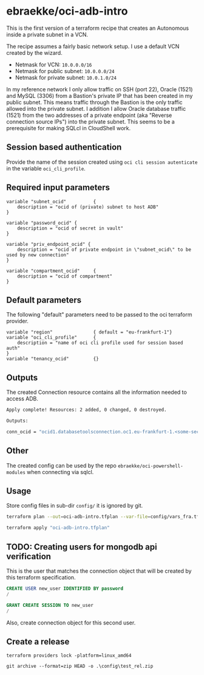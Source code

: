 # ebraekke/oci-adb-intro


This is the first version of a terraform recipe that creates an Autonomous inside a private subnet in a VCN. 


The recipe assumes a fairly basic network setup. 
I use a default VCN created by the wizard. 
* Netmask for VCN: `10.0.0.0/16`
* Netmask for public subnet: `10.0.0.0/24`
* Netmask for private subnet: `10.0.1.0/24`

In my reference network I only allow traffic on SSH (port 22), Oracle (1521) and MySQL (3306) from a Bastion's private IP that 
has been created in my public subnet. This means traffic through the Bastion is the only traffic allowed into the private subnet. 
I addition I allow Oracle database traffic (1521) from the two addresses of a private endpoint (aka "Reverse connection source IPs")
into the private subnet. This seems to be a prerequisite for making SQLcl in CloudShell work.   

## Session based authentication 

Provide the name of the session created using `oci cli session autenticate` in the variable `oci_cli_profile`. 

## Required input parameters 

```hcl
variable "subnet_ocid"          {
    description = "ocid of (private) subnet to host ADB"
}

variable "password_ocid" {
    description = "ocid of secret in vault"
}

variable "priv_endpoint_ocid" {
    description = "ocid of private endpoint in \"subnet_ocid\" to be used by new connection"
}

variable "compartment_ocid"     {
    description = "ocid of compartment"
}
```

## Default parameters

The following "default" parameters need to be passed to the oci terraform provider.

```hcl
variable "region"               { default = "eu-frankfurt-1"}
variable "oci_cli_profile"      { 
    description = "name of oci cli profile used for session based auth"
}
variable "tenancy_ocid"         {}
```

## Outputs

The created Connection resource contains all the information needed to access ADB.

```bash
Apply complete! Resources: 2 added, 0 changed, 0 destroyed.

Outputs:

conn_ocid = "ocid1.databasetoolsconnection.oc1.eu-frankfurt-1.<some-secret-string>"
```

## Other 

The created config can be used by the repo `ebraekke/oci-powershell-modules` when connecting via sqlcl.

## Usage

Store config files in sub-dir `config/` it is ignored by git.

```bash
terraform plan --out=oci-adb-intro.tfplan --var-file=config/vars_fra.tfvars

terraform apply "oci-adb-intro.tfplan"
```

## TODO: Creating  users for mongodb api verification 

This is the user that matches the connection object that will be created by this terraform specification.

```sql 
CREATE USER new_user IDENTIFIED BY password
/

GRANT CREATE SESSION TO new_user
/
```

Also, create connection object for this second user. 

## Create a release 

```
terraform providers lock -platform=linux_amd64
```

```
git archive --format=zip HEAD -o .\config\test_rel.zip
```
